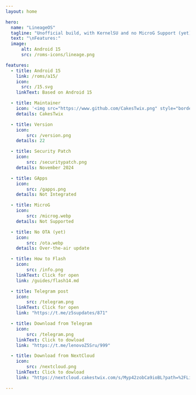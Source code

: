 ```yaml
---
layout: home

hero:
  name: "LineageOS"
  tagline: "Unofficial build, with KernelSU and no MicroG Support (yet)"
  text: "\nFeatures:"
  image:
      alt: Android 15
      src: /roms-icons/lineage.png

features:
  - title: Android 15
    link: /roms/a15/
    icon:
      src: /15.svg
    linkText: Based on Android 15

  - title: Maintainer
    icon: '<img src="https://www.github.com/CakesTwix.png" style="border-radius: 10%;"/>'
    details: CakesTwix

  - title: Version
    icon:
        src: /version.png
    details: 22

  - title: Security Patch
    icon:
        src: /securitypatch.png
    details: November 2024

  - title: GApps
    icon:
        src: /gapps.png
    details: Not Integrated

  - title: MicroG
    icon:
        src: /microg.webp
    details: Not Supported

  - title: No OTA (yet)
    icon:
        src: /ota.webp
    details: Over-the-air update

  - title: How to Flash
    icon:
        src: /info.png
    linkText: Click for open
    link: /guides/flash14.md

  - title: Telegram post
    icon:
        src: /telegram.png
    linkText: Click for open
    link: "https://t.me/z5supdates/871"

  - title: Download from Telegram
    icon:
        src: /telegram.png
    linkText: Click to dowload
    link: "https://t.me/lenovoZ5Sru/999"

  - title: Download from NextCloud
    icon:
        src: /nextcloud.png
    linkText: Click to dowload
    link: "https://nextcloud.cakestwix.com/s/Myp42zobCa9ioBL?path=%2FLineageOS"

---
```




